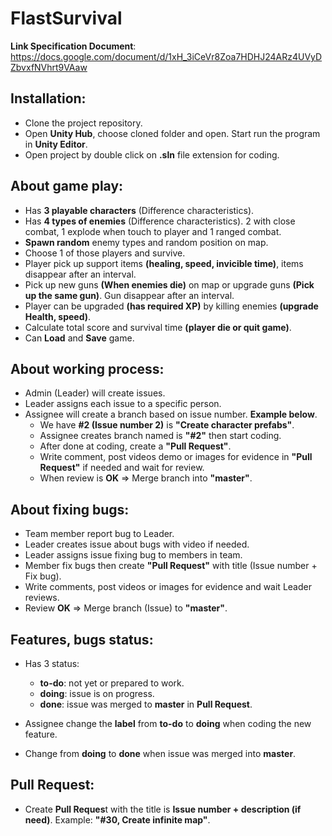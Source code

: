 # FlastSurvival

**Link Specification Document**: https://docs.google.com/document/d/1xH_3iCeVr8Zoa7HDHJ24ARz4UVyDZbvxfNVhrt9VAaw

## Installation:
- Clone the project repository.
- Open **Unity Hub**, choose cloned folder and open. Start run the program in **Unity Editor**.
- Open project by double click on **.sln** file extension for coding.

## About game play:
- Has **3 playable characters** (Difference characteristics).
- Has **4 types of enemies** (Difference characteristics). 2 with close combat, 1 explode when touch to player and 1 ranged combat.
- **Spawn random** enemy types and random position on map.
- Choose 1 of those players and survive.
- Player pick up support items **(healing, speed, invicible time)**, items disappear after an interval.
- Pick up new guns **(When enemies die)** on map or upgrade guns **(Pick up the same gun)**. Gun disappear after an interval.
- Player can be upgraded **(has required XP)** by killing enemies **(upgrade Health, speed)**.
- Calculate total score and survival time **(player die or quit game)**.
- Can **Load** and **Save** game.


## About working process:

- Admin (Leader) will create issues.
- Leader assigns each issue to a specific person.
- Assignee will create a branch based on issue number. **Example below**.
  - We have **#2 (Issue number 2)** is **"Create character prefabs"**.
  - Assignee creates branch named is **"#2"** then start coding.
  - After done at coding, create a **"Pull Request"**.
  - Write comment, post videos demo or images for evidence in **"Pull Request"** if needed and wait for review.
  - When review is **OK** => Merge branch into **"master"**.
  


## About fixing bugs:
- Team member report bug to Leader.
- Leader creates issue about bugs with video if needed.
- Leader assigns issue fixing bug to members in team.
- Member fix bugs then create **"Pull Request"** with title (Issue number + Fix bug).
- Write comments, post videos or images for evidence and wait Leader reviews.
- Review **OK** => Merge branch (Issue) to **"master"**.


## Features, bugs status:
- Has 3 status:
  - **to-do**: not yet or prepared to work.
  - **doing**: issue is on progress.
  - **done**: issue was merged to **master** in **Pull Request**.

- Assignee change the **label** from **to-do** to **doing** when coding the new feature.
- Change from **doing** to **done** when issue was merged into **master**.


## Pull Request:
- Create **Pull Reques**t with the title is **Issue number + description (if need)**. Example:  **"#30, Create infinite map"**.
